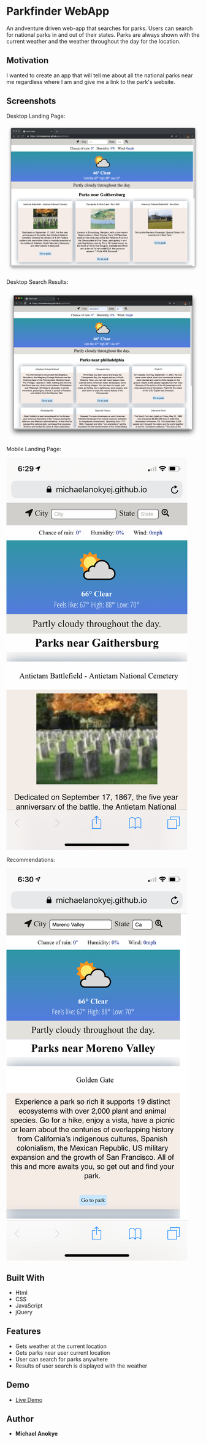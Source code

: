 <!-- # parkfinder

Initial wireframes:

https://github.com/michaelanokyej/parkfinder/tree/master/assets/planning
-->
# Parkfinder WebApp

An andventure driven web-app that searches for parks. Users can search for national parks in and out of their states. Parks are always shown with the current weather and the weather throughout the day for the location.  

## Motivation

I wanted to create an app that will tell me about all the national parks near me regardless where I am and give me a link to the park's website.


## Screenshots
Desktop Landing Page:

![landing screen](assets/images/desktopLandingPage.png)

Desktop Search Results:

![Desktop Search results screen](assets/images/desktopResultsPage.png)

Mobile Landing Page:

![Mobile landing screen](assets/images/mobileLandingPage.png)

Recommendations:

![Mobile Search results screen](assets/images/mobileResultsPage.png)

## Built With
* Html
* CSS
* JavaScript
* jQuery


## Features

* Gets weather at the current location
* Gets parks near user current location
* User can search for parks anywhere
* Results of user search is displayed with the weather

## Demo

- [Live Demo](https://michaelanokyej.github.io/parkfinder/)

## Author

* **Michael Anokye** 